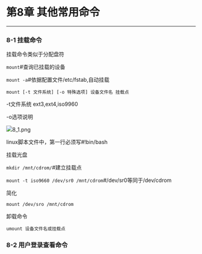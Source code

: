 # 第8章 其他常用命令
---

### 8-1 挂载命令

挂载命令类似于分配盘符

```mount```#查询已挂载的设备

```mount -a```#依据配置文件/etc/fstab,自动挂载

```mount [-t 文件系统] [-o 特殊选项] 设备文件名 挂载点```

-t文件系统 ext3,ext4,iso9960

-o选项说明

<img src="https://github.com/RyW90/Linux_Commands/blob/master/8_1.png">8_1.png</a>

linux脚本文件中，第一行必须写#!bin/bash



挂载光盘

```mkdir /mnt/cdrom/```#建立挂载点

```mount -t iso9660 /dev/sr0 /mnt/cdrom```#/dev/sr0等同于/dev/cdrom

简化

```mount /dev/sro /mnt/cdrom```

卸载命令

```umount 设备文件名或挂载点```

### 8-2 用户登录查看命令

